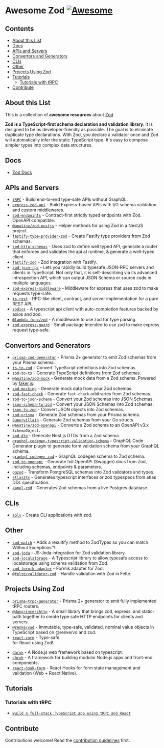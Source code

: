 # Awesome Zod [![Awesome](https://awesome.re/badge.svg)](https://awesome.re)
## Contents

- [About this List](#about-this-list)
- [Docs](#docs)
- [APIs and Servers](#apis-and-servers)
- [Convertors and Generators](#convertors-and-generators)
- [CLIs](#clis)
- [Other](#other)
- [Projects Using Zod](#projects-using-zod)
- [Tutorials](#tutorials)
    - [Tutorials with tRPC](#tutorials-with-trpc)
- [Contribute](#contribute)

## About this List

This is a collection of **awesome resources** about [Zod](https://github.com/colinhacks/zod 'TypeScript-first schema declaration and validation library')

**Zod is a TypeScript-first schema declaration and validation library**. It is designed to be as developer-friendly as possible. The goal is to eliminate duplicate type declarations. With Zod, you declare a validator once and Zod will automatically infer the static TypeScript type. It's easy to compose simpler types into complex data structures.

## Docs

- [Zod Docs](https://github.com/colinhacks/zod/tree/master/docs)

## APIs and Servers

- [`tRPC`](https://github.com/trpc/trpc) - Build end-to-end type-safe APIs without GraphQL.
- [`express-zod-api`](https://github.com/RobinTail/express-zod-api) - Build Express-based APIs with I/O schema validation and custom middlewares.
- [`zod-endpoints`](https://github.com/flock-community/zod-endpoints) - Contract-first strictly typed endpoints with Zod. OpenAPI compatible.
- [`@anatine/zod-nestjs`](https://github.com/anatine/zod-plugins/tree/main/libs/zod-nestjs) - Helper methods for using Zod in a NestJS project.
- [`fastify-type-provider-zod`](https://github.com/turkerdev/fastify-type-provider-zod) - Create Fastify type providers from Zod schemas.
- [`zod-http-schemas`](https://github.com/Skutopia-org/zod-http-schemas) - Uses zod to define well typed API, generate a router that enforces and validates the api at runtime, & generate a well-typed client.
- [`fastify-zod`](https://github.com/elierotenberg/fastify-zod) - Zod integration with Fastify.
- [`zod-json-rpc`](https://www.npmjs.com/package/zod-json-rpc) - Lets you rapidly build typesafe JSON-RPC servers and clients in TypeScript. Not only that, it is self-describing via its advanced introspection API, which can output JSON Schema or source code in multiple languages.
- [`zod-express-middleware`](https://github.com/Aquila169/zod-express-middleware) - Middleware for express that uses zod to make requests type-safe.
- [`ts-rest`](https://github.com/ts-rest/ts-rest) - RPC-like client, contract, and server implementation for a pure REST API.
- [`zodios`](https://github.com/ecyrbe/zodios) - A typescript api client with auto-completion features backed by axios and zod.
- [`@lambda-func/zod`](https://github.com/connorgiles/lambda-func) - A middleware to use zod for type parsing.
- [`zod-express-guard`](https://github.com/roziscoding/zod-express-guard) - Small package intended to use zod to make express request type-safe.
## Convertors and Generators

- [`prisma-zod-generator`](https://github.com/omar-dulaimi/prisma-zod-generator) - Prisma 2+ generator to emit Zod schemas from your Prisma schema.
- [`ts-to-zod`](https://github.com/fabien0102/ts-to-zod) - Convert TypeScript definitions into Zod schemas.
- [`zod-to-ts`](https://github.com/sachinraja/zod-to-ts) - Generate TypeScript definitions from Zod schemas.
- [`@anatine/zod-mock`](https://github.com/anatine/zod-plugins/tree/main/libs/zod-mock) - Generate mock data from a Zod schema. Powered by [faker.js](https://github.com/Marak/Faker.js).
- [`zod-mocking`](https://github.com/dipasqualew/zod-mocking) - Generate mock data from your Zod schemas.
- [`zod-fast-check`](https://github.com/DavidTimms/zod-fast-check) - Generate `fast-check` arbitraries from Zod schemas.
- [`zod-to-json-schema`](https://github.com/StefanTerdell/zod-to-json-schema) - Convert your Zod schemas into JSON Schemas.
- [`json-schema-to-zod`](https://github.com/StefanTerdell/json-schema-to-zod) - Convert your JSON Schemas into Zod schemas.
- [`json-to-zod`](https://github.com/rsinohara/json-to-zod) - Convert JSON objects into Zod schemas.
- [`zod-prisma`](https://github.com/CarterGrimmeisen/zod-prisma) - Generate Zod schemas from your Prisma schema.
- [`Supervillain`](https://github.com/Southclaws/supervillain) - Generate Zod schemas from your Go structs.
- [`@anatine/zod-openapi`](https://github.com/anatine/zod-plugins/tree/main/libs/zod-openapi) - Converts a Zod schema to an OpenAPI v3.x `SchemaObject`.
- [`zod-dto`](https://github.com/kbkk/abitia/tree/master/packages/zod-dto) - Generate Nest.js DTOs from a Zod schema.
- [`graphql-codegen-typescript-validation-schema`](https://github.com/Code-Hex/graphql-codegen-typescript-validation-schema) - GraphQL Code Generator plugin to generate form validation schema from your GraphQL schema.
- [`graphql-codegen-zod`](https://github.com/withshepherd/graphql-codegen-zoda) - GraphQL codegen schema to Zod schema.
- [`zod-to-openapi`](https://github.com/asteasolutions/zod-to-openapi) - Generate full OpenAPI (Swagger) docs from Zod, including schemas, endpoints & parameters.
- [`pgzod`](https://github.com/owncoral/pgzod) - Transform PostgreSQL schemas into Zod validators and types.
- [`atlas2ts`](https://www.npmjs.com/package/atlas2ts) - Generates typescript interfaces or zod typespecs from atlas DDL specification.
- [`kanel-zod`](https://www.npmjs.com/package/kanel-zod) - Generates Zod schemas from a live Postgres database.
## CLIs

- [`soly`](https://github.com/mdbetancourt/soly) - Create CLI applications with zod.

## Other
- [`zod-match`](https://www.npmjs.com/package/zod-match) - Adds a resultify method to ZodTypes so you can match Without Exceptions™️!.
- [`zod-joda`](https://github.com/dasprid/zod-joda) - JS-Joda integration for Zod validation library.
- [`zod-localstorage`](https://github.com/bigbeno37/zod-localstorage) - A Typescript library to allow typesafe access to localstorage using schema validation from Zod.
- [`zod-formik-adapter`](https://github.com/robertLichtnow/zod-formik-adapter) - Formik adapter for Zod.
- [`@felte/validator-zod`](https://github.com/pablo-abc/felte/tree/main/packages/validator-zod) - Handle validation with Zod in Felte.

## Projects Using Zod
- [`prisma-trpc-generator`](https://github.com/omar-dulaimi/prisma-trpc-generator) - Prisma 2+ generator to emit fully implemented tRPC routers.
- [`@danprince/zhttp`](https://github.com/danprince/zhttp) - A small library that brings zod, express, and static-path together to create type safe HTTP endpoints for clients and servers.
- [`@renke/vod`](https://www.npmjs.com/package/@renke/vod) - Immutable, type-safe, validated, nominal value objects in TypeScript based on @renke/vo and zod.
- [`react-zorm`](https://github.com/esamattis/react-zorm) - Type-safe <form> for React using Zod!.
- [`daruk`](https://github.com/darukjs/daruk) - A Node.js web framework based on typescript.
- [`shrub`](https://github.com/jjvainav/shrub) - A framework for building modular Node.js apps and front-end components.
- [`react-hook-form`](https://github.com/react-hook-form/react-hook-form) - React Hooks for form state management and validation (Web + React Native).

## Tutorials

### Tutorials with tRPC
- [`Build a full-stack TypeScript app using tRPC and React`](https://blog.logrocket.com/build-full-stack-typescript-app-trpc-react)


## Contribute

Contributions welcome! Read the [contribution guidelines](contributing.md) first.
